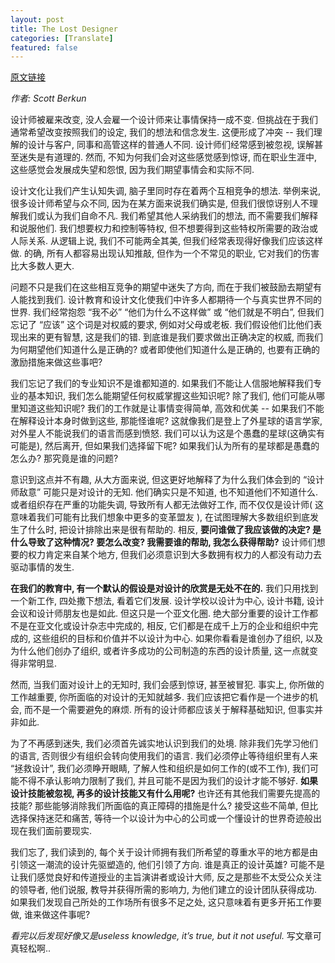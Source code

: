 ```yaml
---
layout: post
title: The Lost Designer
categories: [Translate]
featured: false
---
```


[原文链接](https://scottberkun.com/2021/the-lost-designer/?ref=uxdesignweekly)

*作者: Scott Berkun*

设计师被雇来改变, 没人会雇一个设计师来让事情保持一成不变. 但挑战在于我们通常希望改变按照我们的设定, 我们的想法和信念发生. 这便形成了冲突 -- 我们理解的设计与客户, 同事和高管这样的普通人不同. 设计师们经常感到被忽视, 误解甚至迷失是有道理的. 然而, 不知为何我们会对这些感觉感到惊讶, 而在职业生涯中, 这些感觉会发展成失望和怨恨, 因为我们期望事情会和实际不同.

设计文化让我们产生认知失调, 脑子里同时存在着两个互相竞争的想法. 举例来说, 很多设计师希望与众不同, 因为在某方面来说我们确实是, 但我们很惊讶别人不理解我们或认为我们自命不凡. 我们希望其他人采纳我们的想法, 而不需要我们解释和说服他们. 我们想要权力和控制等特权, 但不想要得到这些特权所需要的政治或人际关系. 从逻辑上说, 我们不可能两全其美, 但我们经常表现得好像我们应该这样做. 的确, 所有人都容易出现认知推敲, 但作为一个不常见的职业, 它对我们的伤害比大多数人更大. 

问题不只是我们在这些相互竞争的期望中迷失了方向, 而在于我们被鼓励去期望有人能找到我们. 设计教育和设计文化使我们中许多人都期待一个与真实世界不同的世界. 我们经常抱怨 “我不必” “他们为什么不这样做” 或 “他们就是不明白”, 但我们忘记了 “应该” 这个词是对权威的要求, 例如对父母或老板. 我们假设他们比他们表现出来的更有智慧, 这是我们的错. 到底谁是我们要求做出正确决定的权威, 而我们为何期望他们知道什么是正确的? 或者即使他们知道什么是正确的, 也要有正确的激励措施来做这些事吧?

我们忘记了我们的专业知识不是谁都知道的. 如果我们不能让人信服地解释我们专业的基本知识, 我们怎么能期望任何权威掌握这些知识呢? 除了我们, 他们可能从哪里知道这些知识呢? 我们的工作就是让事情变得简单, 高效和优美 -- 如果我们不能在解释设计本身时做到这些, 那能怪谁呢? 这就像我们是登上了外星球的语言学家, 对外星人不能说我们的语言而感到愤怒. 我们可以认为这是个愚蠢的星球(这确实有可能是), 然后离开, 但如果我们选择留下呢? 如果我们认为所有的星球都是愚蠢的怎么办? 那究竟是谁的问题?

意识到这点并不有趣, 从大方面来说, 但这更好地解释了为什么我们体会到的 “设计师敌意” 可能只是对设计的无知. 他们确实只是不知道, 也不知道他们不知道什么. 或者组织存在严重的功能失调, 导致所有人都无法做好工作, 而不仅仅是设计师( 这意味着我们可能有比我们想象中更多的变革盟友 ), 在试图理解大多数组织到底发生了什么时, 把设计排除出来是很有帮助的. 相反, **要问谁做了我应该做的决定? 是什么导致了这种情况? 要怎么改变? 我需要谁的帮助, 我怎么获得帮助?** 设计师们想要的权力肯定来自某个地方, 但我们必须意识到大多数拥有权力的人都没有动力去驱动事情的发生.

**在我们的教育中, 有一个默认的假设是对设计的欣赏是无处不在的.** 我们只用找到一个新工作, 四处撒下想法, 看着它们发展. 设计学校以设计为中心, 设计书籍, 设计会议和设计师朋友也是如此. 但这只是一个亚文化圈. 绝大部分重要的设计工作都不是在亚文化或设计杂志中完成的, 相反, 它们都是在成千上万的企业和组织中完成的, 这些组织的目标和价值并不以设计为中心. 如果你看看是谁创办了组织, 以及为什么他们创办了组织, 或者许多成功的公司制造的东西的设计质量, 这一点就变得非常明显.

然而, 当我们面对设计上的无知时, 我们会感到惊讶, 甚至被冒犯. 事实上, 你所做的工作越重要, 你所面临的对设计的无知就越多. 我们应该把它看作是一个进步的机会, 而不是一个需要避免的麻烦. 所有的设计师都应该关于解释基础知识, 但事实并非如此. 

为了不再感到迷失, 我们必须首先诚实地认识到我们的处境. 除非我们先学习他们的语言, 否则很少有组织会转向使用我们的语言. 我们必须停止等待组织里有人来 “拯救设计”, 我们必须睁开眼睛, 了解人性和组织是如何工作的(或不工作), 我们可能不得不承认影响力限制了我们, 并且可能不是因为我们的设计才能不够好. **如果设计技能被忽视, 再多的设计技能又有什么用呢?** 也许还有其他我们需要先提高的技能? 那些能够消除我们所面临的真正障碍的措施是什么? 接受这些不简单, 但比选择保持迷茫和痛苦, 等待一个以设计为中心的公司或一个懂设计的世界奇迹般出现在我们面前要现实.

我们忘了, 我们读到的, 每个关于设计师拥有我们所希望的尊重水平的地方都是由引领这一潮流的设计先驱塑造的, 他们引领了方向. 谁是真正的设计英雄? 可能不是让我们感觉良好和传道授业的主旨演讲者或设计大师, 反之是那些不太受公众关注的领导者, 他们说服, 教导并获得所需的影响力, 为他们建立的设计团队获得成功. 如果我们发现自己所处的工作场所有很多不足之处, 这只意味着有更多开拓工作要做, 谁来做这件事呢?



*看完以后发现好像又是useless knowledge, it’s true, but it not useful.* 写文章可真轻松啊..

